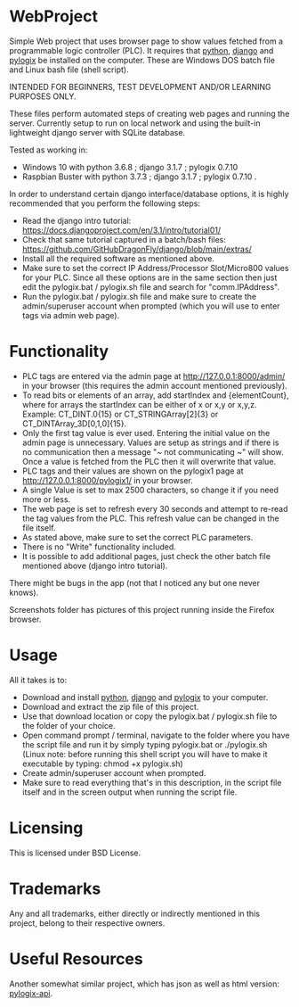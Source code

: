 # WebProject
Simple Web project that uses browser page to show values fetched from a programmable logic controller (PLC).
It requires that [python](https://www.python.org), [django](https://www.djangoproject.com/) and [pylogix](https://github.com/dmroeder/pylogix) be installed on the computer.
These are Windows DOS batch file and Linux bash file (shell script).

INTENDED FOR BEGINNERS, TEST DEVELOPMENT AND/OR LEARNING PURPOSES ONLY.

These files perform automated steps of creating web pages and running the server.
Currently setup to run on local network and using the built-in lightweight django server with SQLite database.

Tested as working in:
  - Windows 10 with python 3.6.8 ; django 3.1.7 ; pylogix 0.7.10
  - Raspbian Buster with python 3.7.3 ; django 3.1.7 ; pylogix 0.7.10 .

In order to understand certain django interface/database options, it is highly recommended that you perform the following steps:
- Read the django intro tutorial: https://docs.djangoproject.com/en/3.1/intro/tutorial01/
- Check that same tutorial captured in a batch/bash files: https://github.com/GitHubDragonFly/django/blob/main/extras/
- Install all the required software as mentioned above.
- Make sure to set the correct IP Address/Processor Slot/Micro800 values for your PLC. Since all these options are in the same section then just edit the pylogix.bat / pylogix.sh file and search for "comm.IPAddress".
- Run the pylogix.bat / pylogix.sh file and make sure to create the admin/superuser account when prompted (which you will use to enter tags via admin web page).

# Functionality
- PLC tags are entered via the admin page at http://127.0.0.1:8000/admin/ in your browser (this requires the admin account mentioned previously).
- To read bits or elements of an array, add startIndex and {elementCount}, where for arrays the startIndex can be either of x or x,y or x,y,z. Example: CT_DINT.0{15} or CT_STRINGArray[2]{3} or CT_DINTArray_3D[0,1,0]{15}.
- Only the first tag value is ever used. Entering the initial value on the admin page is unnecessary. Values are setup as strings and if there is no communication then a message "~ not communicating ~" will show. Once a value is fetched from the PLC then it will overwrite that value.
- PLC tags and their values are shown on the pylogix1 page at http://127.0.0.1:8000/pylogix1/ in your browser.
- A single Value is set to max 2500 characters, so change it if you need more or less.
- The web page is set to refresh every 30 seconds and attempt to re-read the tag values from the PLC. This refresh value can be changed in the file itself.
- As stated above, make sure to set the correct PLC parameters.
- There is no "Write" functionality included.
- It is possible to add additional pages, just check the other batch file mentioned above (django intro tutorial).

There might be bugs in the app (not that I noticed any but one never knows).

Screenshots folder has pictures of this project running inside the Firefox browser.

# Usage
All it takes is to:
- Download and install [python](https://www.python.org), [django](https://www.djangoproject.com/) and [pylogix](https://github.com/dmroeder/pylogix) to your computer.
- Download and extract the zip file of this project.
- Use that download location or copy the pylogix.bat / pylogix.sh file to the folder of your choice.
- Open command prompt / terminal, navigate to the folder where you have the script file and run it by simply typing pylogix.bat or ./pylogix.sh (Linux note: before running this shell script you will have to make it executable by typing: chmod +x pylogix.sh)
- Create admin/superuser account when prompted.
- Make sure to read everything that's in this description, in the script file itself and in the screen output when running the script file.

# Licensing
This is licensed under BSD License.

# Trademarks
Any and all trademarks, either directly or indirectly mentioned in this project, belong to their respective owners.

# Useful Resources
Another somewhat similar project, which has json as well as html version: [pylogix-api](https://github.com/TheFern2/pylogix-api).
